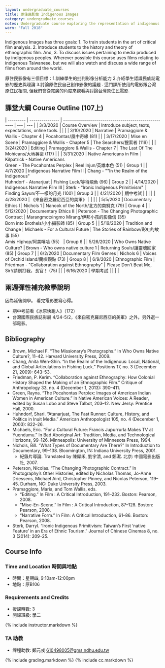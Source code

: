 ```yaml
---
layout: undergraduate_courses
title: 原住民影像 Indigenous Images
category: undergraduate_courses
notes: Undergraduate course exploring the representation of indigenous peoples in the media.
warn: "Fall 2018"
---
```


Indigenous Images has three goals: 1. To train students in the art of critical film analysis. 2. Introduce students to the history and theory of ethnographic film. And, 3. To discuss issues pertaining to media produced by indigenous peoples. Wherever possible this course uses films relating to indigenous Taiwanese, but we will also watch and discuss a wide range of films from around the world.

原住民影像有三個目標：1.訓練學生的批判影像分析能力 2.介紹學生認識民族誌電影的歷史與理論 3.討論原住民自己創作影像的議題 . 這門課所使用的電影跟台灣原住民相關, 但我們會從寬廣的角度來觀看與討論台灣原住民電影.

## 課堂大綱 Course Outline (107上)

| --------- | --------------- | ----------------------------------------------------- | --- | --- |
| 3/3/2020 | Course Overview | Introduce subject, texts, expectations, online tools. |   |   |
| 3/10/2020 | Narrative | Pramaggiore & Wallis - Chapter  4 | Pocahontas/風中奇緣 (81) |   |
| 3/17/2020 | Mise en Scene | Pramaggiore & Wallis - Chapter 5 | The Searchers/搜索者 (119)  |   |
| 3/24/2020 | Editing | Pramaggiore & Wallis - Chapter 7 | The Last Of The Mohicans/大地英豪 (117) |   |
| 3/31/2020 | Native Americans in Film | Kilpatrick - Native Americans<br/>Green - The Pocahontas Perplex | Reel Injun/英雄本色 (51)   | Group 1 |
| 4/7/2020 | Indigenous Narrative Film II | Chang - ""In the Realm of the Indigenous"<br/>Huhndorf - Atanarjuat | Fishing Luck/等待飛魚 (96) | Group 2 |
| 4/14/2020 | Indigenous Narrative Film III | Sterk - “Ironic Indigenous Primitivism" | Finding Sayun/不一樣的月光 (100) | Group 3 |
| 4/21/2020 | 期中考試 |   |   |   |
| 4/28/2020 | 《來自密克羅尼西亞的美軍》 |   |   |   |
| 5/5/2020 | Documentary Ethics I | Nichols 1  | Nanook of the North/北方的南努克 (79) | Group 4 |
| 5/12/2020 | Documentary Ethics II | Peterson - The Changing Photographic Contract | Marangmotxingmo Mirang/伊邦小孩的影像信 (35)<br/>Born into Brothels/小小攝影師 (85) | Group 5 |
| 5/19/2020 | Tradition and Change | Michaels - For a Cultural Future | The Stories of Rainbow/彩虹的故事 (55)<br/>Amis Hiphop/阿美嘻哈 (55） | Group 6 |
| 5/26/2020 | Who Owns Native Culture? | Brown - Who owns native culture 1 | Returning Souls/讓靈魂回家 (85) | Group 7 |
| 6/2/2020 | Documentary Film Genres | Nichols 6 | Voices of Orchid Island/蘭嶼觀點 (73) | Group 8 |
| 6/9/2020 | Ethnographic Film | Friedman - "Collaboration against Ethnography" | Please Don't Beat Me, Sir!/請別打我，長官！ (75) |   |
| 6/16/2020 | 學期考試 |   |   |   |

## 兩週彈性補充教學說明
因為延後開學。
看完電影要寫心得。
* 期中考前看《冰原快跑人》（172）
* 台灣國際民族誌影展 4/24-5/2，《來自密克羅尼西亞的美軍》之外，另外選一部電影。

## Bibliography

- Brown, Michael F. “The Missionary’s Photographs.” In Who Owns Native Culture?, 11–42. Harvard University Press, 2009.
- Chang, Anita Wen-Shin. “In the Realm of the Indigenous: Local, National, and Global Articulations in Fishing Luck.” Positions  17, no. 3 (December 21, 2009): 643–53.
- Friedman, P. Kerim. “Collaboration against Ethnography: How Colonial History Shaped the Making of an Ethnographic Film.” Critique of Anthropology 33, no. 4 (December 1, 2013): 390–411.
- Green, Rayna. “The Pocahontas Perplex: Images of American Indian Women in American Culture.” In Native American Voices: A Reader, edited by Susan Lobo and Steve Talbot, 203–12. New Jersy: Prentice Hall, 2000.
- Huhndorf, Shari. “Atanarjuat, The Fast Runner: Culture, History, and Politics in Inuit Media.” American Anthropologist 105, no. 4 (December 1, 2003): 822–26.
- Michaels, Eric. “For a Cultural Future: Francis Jupurrurla Makes TV at Yuendumu.” In Bad Aboriginal Art: Tradition, Media, and Technological Horizons, 99–126. Minneapolis: University of Minnesota Press, 1994.
- Nichols, Bill. “What Types of Documentary Are There?” In Introduction to Documentary, 99–138. Bloomington, IN: Indiana University Press, 2001.
  - 紀錄片導論. Translated by 陳犀禾, 劉宇清, and 鄭潔. 北京: 中國電影出版社, 2007.
- Peterson, Nicolas. “The Changing Photographic Contract.” In Photography’s Other Histories, edited by Nicholas Thomas, Jo-Anne Driessens, Michael Aird, Christopher Pinney, and Nicolas Peterson, 119–45. Durham, NC: Duke University Press, 2003.
- Pramaggiore, Maria, and Tom Wallis, eds. 
  - “Editing.” In Film : A Critical Introduction, 191–232. Boston: Pearson, 2008.
  - “Mise-En-Scene.” In Film : A Critical Introduction, 87–128. Boston: Pearson, 2008.
  - “Narrative Form.” In Film: A Critical Introduction, 61–86. Boston: Pearson, 2008.
- Sterk, Darryl. “Ironic Indigenous Primitivism: Taiwan’s First ‘native Feature’ in an Era of Ethnic Tourism.” Journal of Chinese Cinemas 8, no. 3 (2014): 209–25.

## Course Info

### Time and Location 時間與地點
* 時間：星期四, 9:10am-12:00pm
* 地點：原B106

### Requirements and Credits
* 授課時數: 3
* 開課班級: 學二

{% include instructor.markdown %}

### TA 助教
* 課程助教: 鄭元戎 610498005@gms.ndhu.edu.tw


{% include grading.markdown %}
{% include cc.markdown %}